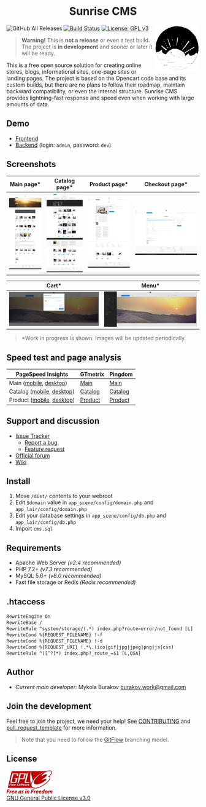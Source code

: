 <h1 align="center">Sunrise CMS</h1>

<img src="git-res/logo.png" align="right" />

![GitHub All Releases](https://img.shields.io/github/downloads/Nickbur/Sunrise-CMS/total.svg)
[![Build Status](https://scrutinizer-ci.com/g/Nickbur/Sunrise-CMS/badges/build.png?b=master)](https://scrutinizer-ci.com/g/Nickbur/Sunrise-CMS/build-status/master)
[![License: GPL v3](https://img.shields.io/badge/License-GPLv3-blue.svg)](https://www.gnu.org/licenses/gpl-3.0)

> **Warning!**
> This is **not a release** or even a test build. The project is **in development** and sooner or later it will be ready.

This is a free open source solution for creating online stores, blogs, informational sites, one-page sites or landing pages.
The project is based on the Opencart code base and its custom builds, but there are no plans to follow their roadmap, maintain backward compatibility, or even the internal structure. Sunrise CMS provides lightning-fast response and speed even when working with large amounts of data.

## Demo
* [Frontend](https://sunrise-cms.freelance-team.su/)   
* [Backend](https://sunrise-cms.freelance-team.su/app_lair/) (login: ```admin```, password: ```dev```)

## Screenshots
Main page* | Catalog page* | Product page* | Checkout page*
--- | --- | --- | ---
![Sunrise CMS Demo main](git-res/screenshot-main.jpg) | ![Sunrise CMS Demo catalog](git-res/screenshot-catalog.jpg) | ![Sunrise CMS Demo product](git-res/screenshot-product.png) | ![Sunrise CMS Demo checkout](git-res/screenshot-checkout.png)

Cart* | Menu*
--- | ---
![Sunrise CMS Demo cart](git-res/screenshot-cart.png) | ![Sunrise CMS Demo menu](git-res/screenshot-menu.jpg)

> *Work in progress is shown. Images will be updated periodically.

## Speed test and page analysis

PageSpeed Insights | GTmetrix | Pingdom
--- | --- | ---
Main ([mobile](https://developers.google.com/speed/pagespeed/insights/?hl=en&url=https%3A%2F%2Fsunrise-cms.freelance-team.su%2F&tab=mobile), [desktop](https://developers.google.com/speed/pagespeed/insights/?hl=en&url=https%3A%2F%2Fsunrise-cms.freelance-team.su%2F&tab=desktop))  | [Main](https://gtmetrix.com/reports/sunrise-cms.freelance-team.su/iCjNMebl)  | [Main](https://tools.pingdom.com/#5a6179a502400000)  
Catalog ([mobile](https://developers.google.com/speed/pagespeed/insights/?hl=en&url=https%3A%2F%2Fsunrise-cms.freelance-team.su%2Fnulla-deleniti%2F), [desktop](https://developers.google.com/speed/pagespeed/insights/?hl=en&url=https%3A%2F%2Fsunrise-cms.freelance-team.su%2Fnulla-deleniti%2F&tab=desktop))  | [Catalog](https://gtmetrix.com/reports/sunrise-cms.freelance-team.su/AOuGvyme)  | [Catalog](https://tools.pingdom.com/#5a617990d5000000)  
Product ([mobile](https://developers.google.com/speed/pagespeed/insights/?hl=en&url=https%3A%2F%2Fsunrise-cms.freelance-team.su%2Fproduct-1.html&tab=mobile), [desktop](https://developers.google.com/speed/pagespeed/insights/?hl=en&url=https%3A%2F%2Fsunrise-cms.freelance-team.su%2Fproduct-1.html&tab=desktop))  | [Product](https://gtmetrix.com/reports/sunrise-cms.freelance-team.su/XP1FZEqj)  | [Product](https://tools.pingdom.com/#5a61794635c00000)

## Support and discussion
* [Issue Tracker](https://github.com/Nickbur/Sunrise-CMS/issues)  
  * [Report a bug](https://github.com/Nickbur/Sunrise-CMS/issues/new?assignees=&labels=bug%2C+help+wanted%2C+invalid&template=bug_report.md&title=%5BBUG%5D+...)  
  * [Feature request](https://github.com/Nickbur/Sunrise-CMS/issues/new?assignees=&labels=enhancement&template=feature_request.md&title=)  
* [Official forum](https://freelance-team.su/forum/2-sunrise-cms/)
* [Wiki](https://github.com/Nickbur/Sunrise-CMS/wiki)

## Install
1. Move ```/dist/``` contents to your webroot
2. Edit ```$domain``` value in ```app_scene/config/domain.php``` and ```app_lair/config/domain.php```
3. Edit your database settings in ```app_scene/config/db.php``` and ```app_lair/config/db.php```
4. Import ```cms.sql```

## Requirements
* Apache Web Server *(v2.4 recommended)*  
* PHP 7.2+ *(v7.3 recommended)*  
* MySQL 5.6+ *(v8.0 recommended)*  
* Fast file storage or Redis *(Redis recommended)*

## .htaccess
```
RewriteEngine On  
RewriteBase /  
RewriteRule ^system/storage/(.*) index.php?route=error/not_found [L]  
RewriteCond %{REQUEST_FILENAME} !-f  
RewriteCond %{REQUEST_FILENAME} !-d  
RewriteCond %{REQUEST_URI} !.*\.(ico|gif|jpg|jpeg|png|js|css)  
RewriteRule ^([^?]*) index.php?_route_=$1 [L,QSA]
```

## Author

* *Current main developer:* Mykola Burakov burakov.work@gmail.com

## Join the development
Feel free to join the project, we need your help! See [CONTRIBUTING](https://github.com/Nickbur/Sunrise-CMS/blob/master/CONTRIBUTING.md) and [pull_request_template](https://github.com/Nickbur/Sunrise-CMS/blob/master/pull_request_template.md) for more information.  
> Note that you need to follow the [GitFlow](https://datasift.github.io/gitflow/IntroducingGitFlow.html) branching model.

## License
![GNU GPLv3 Logo](git-res/GPLv3_Logo.png)  
[GNU General Public License v3.0](https://github.com/Nickbur/Sunrise-CMS/blob/master/LICENSE)
